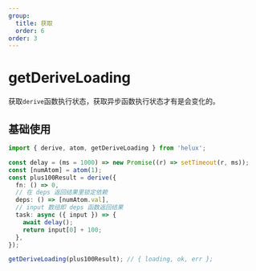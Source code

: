 ```yaml
---
group:
  title: 获取
  order: 6
order: 3
---
```


# getDeriveLoading

获取`derive`函数执行状态，获取异步函数执行状态才有是会变化的。

## 基础使用

```ts
import { derive, atom, getDeriveLoading } from 'helux';

const delay = (ms = 1000) => new Promise((r) => setTimeout(r, ms));
const [numAtom] = atom(1);
const plus100Result = derive({
  fn: () => 0,
  // 在 deps 返回结果里锁定依赖
  deps: () => [numAtom.val],
  // input 数组即 deps 函数返回结果
  task: async ({ input }) => {
    await delay();
    return input[0] + 100;
  },
});

getDeriveLoading(plus100Result); // { loading, ok, err };

```